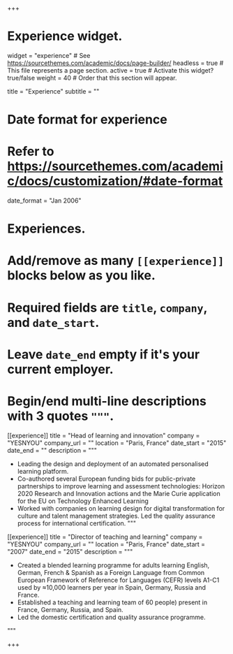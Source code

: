 +++
# Experience widget.
widget = "experience"  # See https://sourcethemes.com/academic/docs/page-builder/
headless = true  # This file represents a page section.
active = true  # Activate this widget? true/false
weight = 40  # Order that this section will appear.

title = "Experience"
subtitle = ""

# Date format for experience
#   Refer to https://sourcethemes.com/academic/docs/customization/#date-format
date_format = "Jan 2006"

# Experiences.
#   Add/remove as many `[[experience]]` blocks below as you like.
#   Required fields are `title`, `company`, and `date_start`.
#   Leave `date_end` empty if it's your current employer.
#   Begin/end multi-line descriptions with 3 quotes `"""`.
[[experience]]
  title = "Head of learning and innovation"
  company = "YESNYOU"
  company_url = ""
  location = "Paris, France"
  date_start = "2015"
  date_end = ""
  description = """  
  * Leading the design and deployment of an automated personalised
learning platform.
  * Co-authored several European funding bids for public-private
partnerships to improve learning and assessment technologies: Horizon 2020 Research and Innovation actions and the Marie Curie application for the EU on Technology Enhanced Learning
  *  Worked with companies on learning design for digital transformation for culture and talent management strategies.
  Led the quality assurance process for international certification.
  """

[[experience]]
  title = "Director of teaching and learning"
  company = "YESNYOU"
  company_url = ""
  location = "Paris, France"
  date_start = "2007"
  date_end = "2015"
  description = """
  * Created a blended learning programme for adults learning English,
German, French & Spanish as a Foreign Language from Common European Framework of Reference for Languages (CEFR) levels A1-C1 used by ≈10,000 learners per year in Spain, Germany, Russia and France.
*  Established a teaching and learning team of 60 people) present in France, Germany, Russia, and Spain.
* Led the domestic certification and quality assurance programme.


"""

+++
